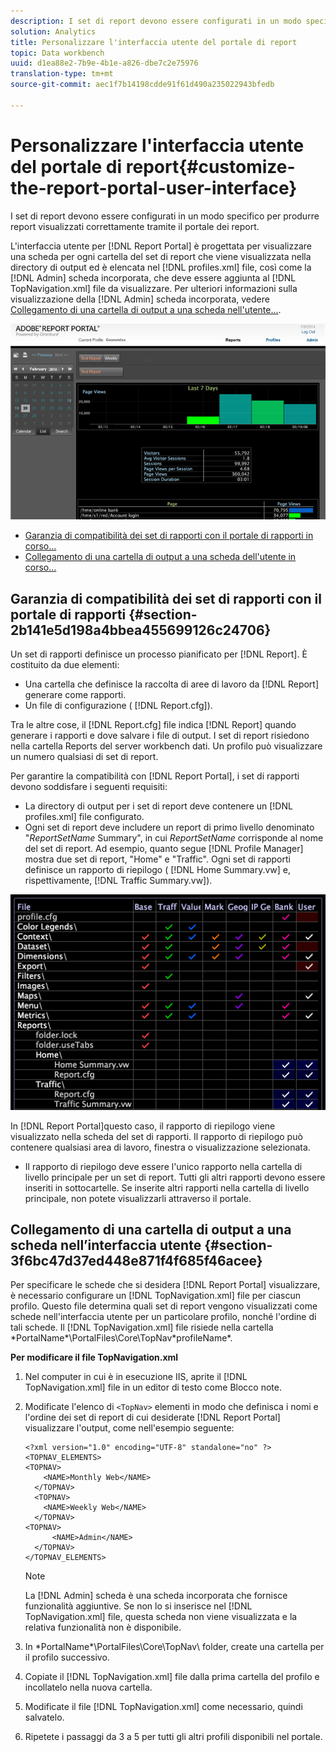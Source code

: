 ```yaml
---
description: I set di report devono essere configurati in un modo specifico per produrre report visualizzati correttamente tramite il portale dei report.
solution: Analytics
title: Personalizzare l'interfaccia utente del portale di report
topic: Data workbench
uuid: d1ea88e2-7b9e-4b1e-a826-dbe7c2e75976
translation-type: tm+mt
source-git-commit: aec1f7b14198cdde91f61d490a235022943bfedb

---
```



# Personalizzare l&#39;interfaccia utente del portale di report{#customize-the-report-portal-user-interface}

I set di report devono essere configurati in un modo specifico per produrre report visualizzati correttamente tramite il portale dei report.

L&#39;interfaccia utente per [!DNL Report Portal] è progettata per visualizzare una scheda per ogni cartella del set di report che viene visualizzata nella directory di output ed è elencata nel [!DNL profiles.xml] file, così come la [!DNL Admin] scheda incorporata, che deve essere aggiunta al [!DNL TopNavigation.xml] file da visualizzare. Per ulteriori informazioni sulla visualizzazione della [!DNL Admin] scheda incorporata, vedere [Collegamento di una cartella di output a una scheda nell&#39;utente...](../../../home/c-rpt-oview/c-install-rpt-port/c-rpt-port-user-inter.md#section-3f6bc47d37ed448e871f4f685f46acee).

![](assets/report_portal_home.png)

* [Garanzia di compatibilità dei set di rapporti con il portale di rapporti in corso...](../../../home/c-rpt-oview/c-install-rpt-port/c-rpt-port-user-inter.md#section-2b141e5d198a4bbea455699126c24706)
* [Collegamento di una cartella di output a una scheda dell&#39;utente in corso...](../../../home/c-rpt-oview/c-install-rpt-port/c-rpt-port-user-inter.md#section-3f6bc47d37ed448e871f4f685f46acee)

## Garanzia di compatibilità dei set di rapporti con il portale di rapporti {#section-2b141e5d198a4bbea455699126c24706}

Un set di rapporti definisce un processo pianificato per [!DNL Report]. È costituito da due elementi:

* Una cartella che definisce la raccolta di aree di lavoro da [!DNL Report] generare come rapporti.
* Un file di configurazione ( [!DNL Report.cfg]).

Tra le altre cose, il [!DNL Report.cfg] file indica [!DNL Report] quando generare i rapporti e dove salvare i file di output. I set di report risiedono nella cartella Reports del server workbench dati. Un profilo può visualizzare un numero qualsiasi di set di report.

Per garantire la compatibilità con [!DNL Report Portal], i set di rapporti devono soddisfare i seguenti requisiti:

* La directory di output per i set di report deve contenere un [!DNL profiles.xml] file configurato.
* Ogni set di report deve includere un report di primo livello denominato &quot;*ReportSetName* Summary&quot;, in cui *ReportSetName* corrisponde al nome del set di report. Ad esempio, quanto segue [!DNL Profile Manager] mostra due set di report, &quot;Home&quot; e &quot;Traffic&quot;. Ogni set di rapporti definisce un rapporto di riepilogo ( [!DNL Home Summary.vw] e, rispettivamente, [!DNL Traffic Summary.vw]).

![](assets/rptPort_scrn_RptSets.png)

In [!DNL Report Portal]questo caso, il rapporto di riepilogo viene visualizzato nella scheda del set di rapporti. Il rapporto di riepilogo può contenere qualsiasi area di lavoro, finestra o visualizzazione selezionata.

* Il rapporto di riepilogo deve essere l&#39;unico rapporto nella cartella di livello principale per un set di report. Tutti gli altri rapporti devono essere inseriti in sottocartelle. Se inserite altri rapporti nella cartella di livello principale, non potete visualizzarli attraverso il portale.

## Collegamento di una cartella di output a una scheda nell’interfaccia utente {#section-3f6bc47d37ed448e871f4f685f46acee}

Per specificare le schede che si desidera [!DNL Report Portal] visualizzare, è necessario configurare un [!DNL TopNavigation.xml] file per ciascun profilo. Questo file determina quali set di report vengono visualizzati come schede nell&#39;interfaccia utente per un particolare profilo, nonché l&#39;ordine di tali schede. Il [!DNL TopNavigation.xml] file risiede nella cartella \*PortalName*\PortalFiles\Core\TopNav\*profileName*.

**Per modificare il file TopNavigation.xml**

1. Nel computer in cui è in esecuzione IIS, aprite il [!DNL TopNavigation.xml] file in un editor di testo come Blocco note.
1. Modificate l&#39;elenco di `<TopNav>` elementi in modo che definisca i nomi e l&#39;ordine dei set di report di cui desiderate [!DNL Report Portal] visualizzare l&#39;output, come nell&#39;esempio seguente:

   ```
   <?xml version="1.0" encoding="UTF-8" standalone="no" ?>
   <TOPNAV_ELEMENTS>
   <TOPNAV>
       <NAME>Monthly Web</NAME>
     </TOPNAV>
     <TOPNAV>
       <NAME>Weekly Web</NAME>
     </TOPNAV>
   <TOPNAV> 
         <NAME>Admin</NAME> 
     </TOPNAV>
   </TOPNAV_ELEMENTS>
   ```

   >[!NOTE]
   >
   >La [!DNL Admin] scheda è una scheda incorporata che fornisce funzionalità aggiuntive. Se non lo si inserisce nel [!DNL TopNavigation.xml] file, questa scheda non viene visualizzata e la relativa funzionalità non è disponibile.

1. In \*PortalName*\PortalFiles\Core\TopNav\ folder, create una cartella per il profilo successivo.
1. Copiate il [!DNL TopNavigation.xml] file dalla prima cartella del profilo e incollatelo nella nuova cartella.
1. Modificate il file [!DNL TopNavigation.xml] come necessario, quindi salvatelo.
1. Ripetete i passaggi da 3 a 5 per tutti gli altri profili disponibili nel portale.

